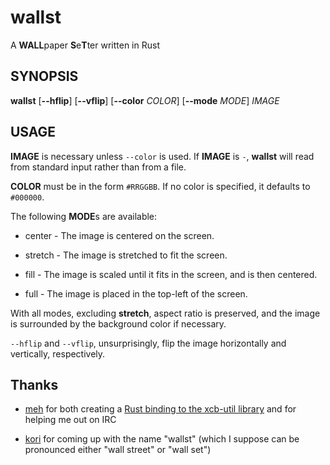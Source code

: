 # wallst
A **WALL**paper **S**e**T**ter written in Rust

## SYNOPSIS

**wallst** [**--hflip**] [**--vflip**] [**--color** *COLOR*] [**--mode** *MODE*] *IMAGE*

## USAGE

**IMAGE** is necessary unless `--color` is used. If **IMAGE** is `-`,
**wallst** will read from standard input rather than from a file.

**COLOR** must be in the form `#RRGGBB`. If no color is specified, it defaults to `#000000`.

The following **MODE**s are available:

* center - The image is centered on the screen.

* stretch - The image is stretched to fit the screen.

* fill - The image is scaled until it fits in the screen, and is then centered.

* full - The image is placed in the top-left of the screen.

With all modes, excluding **stretch**, aspect ratio is preserved,
and the image is surrounded by the background color if necessary.

`--hflip` and `--vflip`, unsurprisingly, flip the image
horizontally and vertically, respectively.

## Thanks

* [meh](https://github.com/meh/) for both creating a
[Rust binding to the xcb-util library](https://github.com/meh/rust-xcb-util) and for helping me out on IRC

* [kori](https://github.com/kori/) for coming up with the name "wallst"
(which I suppose can be pronounced either "wall street" or "wall set")
